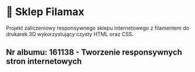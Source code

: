 
# 🛒 Sklep Filamax

Projekt zaliczeniowy responsywnego sklepu internetowego z filamentem do drukarek 3D wykorzystujący czysty HTML oraz CSS.

## Nr albumu: 161138 - Tworzenie responsywnych stron internetowych
